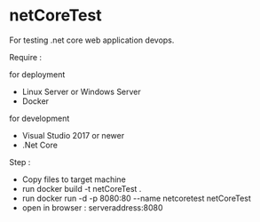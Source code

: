 # netCoreTest
For testing .net core web application devops.

Require :

for deployment
- Linux Server or Windows Server
- Docker

for development
- Visual Studio 2017 or newer
- .Net Core

Step :
- Copy files to target machine
- run docker build -t netCoreTest .
- run docker run -d -p 8080:80 --name netcoretest netCoreTest
- open in browser : serveraddress:8080
